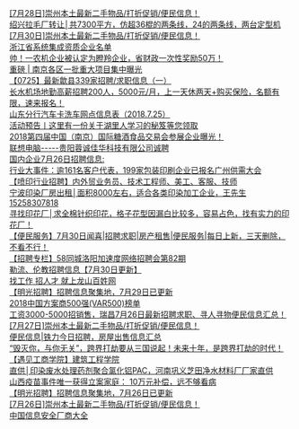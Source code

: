   
[[7月28日]崇州本土最新二手物品/打折促销/便民信息！](http://www.dianyue.me/archives/225/z765fq6ltga796pp/)  
[绍兴拉毛厂转让│共7300平方，仿超36棍的两条线，24的两条线，两台定型机](http://www.dianyue.me/archives/573/3ozf9832j3th9lso/)  
[[7月30日]崇州本土最新二手物品/打折促销/便民信息！](http://www.dianyue.me/archives/244/crngfyv0ny7vos3b/)  
[浙江省系统集成资质企业名单](http://www.dianyue.me/archives/825/92srt810vt11wmm6/)  
[帅！一农机企业被认定为瞪羚企业，省财政一次性奖励50万！](http://www.dianyue.me/archives/269/qx6865spn5vk046y/)  
[重磅 | 南京各区一批重大项目集中曝光](http://www.dianyue.me/archives/692/akb67jlwj9jgjrox/)  
[【0725】最新歙县339家招聘/求职信息（一）](http://www.dianyue.me/archives/247/no70nw13ao5nmv23/)  
[长水机场地勤高薪招聘200人，5000元/月，上一天休两天+购买保险，名额有限，速来报名！](http://www.dianyue.me/archives/978/wltah00x3i2vmxus/)  
[山东分行汽车卡洗车网点信息表（2018.7.25）](http://www.dianyue.me/archives/949/ma9olvteaojlgzbs/)  
[活动预告丨这里有一份关于湖里人学习的秘笈等您领取](http://www.dianyue.me/archives/055/nab5kcmoh2cqnrs1/)  
[2018第四届中国（南京）国际糖酒食品交易会参展企业曝光！](http://www.dianyue.me/archives/992/q7s7upfdh6jszvwc/)  
[联想电脑-----贵阳蓉诚佳华科技有限公司诚聘](http://www.dianyue.me/archives/930/vvno893tndgmfwrj/)  
[国内企业7月26日招聘信息:](http://www.dianyue.me/archives/633/vjpg6gc2ehpdk666/)  
[行业大事件：逾161名客户代表，199家包装印刷企业已报名广州供需大会](http://www.dianyue.me/archives/024/viv24puorr3oz5w6/)  
[【喷印行业招聘】内外贸业务员、技术工程师、美工、客服、技师](http://www.dianyue.me/archives/171/yw6219xlmdc60ez4/)  
[宁波印染厂房出租│面积8000左右，适合各类印染加工企业，王先生15258307818](http://www.dianyue.me/archives/582/b5t077aw6h9s1hqu/)  
[寻找印花厂│求全棉针织印花，格子花型因漏白比较多，容易占色，找有实力的印花厂！](http://www.dianyue.me/archives/596/fos9h6atgk5m7vyp/)  
[【便民服务】7月30日闻喜|招聘求职|房产租售|便民服务|每日上新，三天删除，不看不行！](http://www.dianyue.me/archives/350/n6npooz1h9exco58/)  
[【招聘专栏】58同城洛阳加速度网络招聘会第82期](http://www.dianyue.me/archives/997/jasuxib525pkr8js/)  
[勒流、伦教招聘信息【7月30日更新】](http://www.dianyue.me/archives/887/sv9fe6zc24dnyujv/)  
[找工作 招人才 就上龙山百姓网](http://www.dianyue.me/archives/940/7ztse9kmlgabhztp/)  
[【明光招聘】招聘信息聚集地，7月29日已更新](http://www.dianyue.me/archives/738/s4oho9hies76t9fg/)  
[2018中国方案商500强(VAR500)榜单](http://www.dianyue.me/archives/157/u5081fjtlvyei81i/)  
[工资3000-5000招销售，瑞昌7月26日最新招聘求职、寻人寻物便民信息汇总！](http://www.dianyue.me/archives/125/3g0kgl6444xzli2n/)  
[[7月27日]崇州本土最新二手物品/打折促销/便民信息！](http://www.dianyue.me/archives/184/dxfvqrvtynjeko9h/)  
[便民信息|铁力今日招聘，房屋出售信息汇总](http://www.dianyue.me/archives/458/gu8hrsrqp6n6l0sp/)  
[“毁灭你，与你无关”，跨界打劫要从三国说起！未来十年，是跨界打劫的时代！](http://www.dianyue.me/archives/918/zdzypqrm8frg8t3o/)  
[【遇见工商学院】建筑工程学院](http://www.dianyue.me/archives/074/x45ni4dehmje7blf/)  
[直供│印染废水处理药剂聚合氯化铝PAC，河南巩义芝田净水材料厂厂家直供](http://www.dianyue.me/archives/565/ov2vs3suwnod4nqu/)  
[山西疫苗事件唯一获得立案家庭： 10万元补偿，远不够看病](http://www.dianyue.me/archives/617/qhktlnwxc7thbwke/)  
[【明光招聘】招聘信息聚集地，7月26日已更新](http://www.dianyue.me/archives/708/orajafsm2dnkkjk8/)  
[[7月26日]崇州本土最新二手物品/打折促销/便民信息！](http://www.dianyue.me/archives/138/97wd9zlx4vndyiwc/)  
[中国信息安全厂商大全](http://www.dianyue.me/archives/355/xhq3ebs4k9zbagpt/)